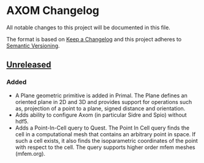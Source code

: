 # AXOM Changelog
All notable changes to this project will be documented in this file.

The format is based on [Keep a Changelog](http://keepachangelog.com/en/1.0.0/)
and this project adheres to [Semantic Versioning](http://semver.org/spec/v2.0.0.html).

## [Unreleased]
### Added
- A Plane geometric primitive is added in Primal. The Plane defines an oriented
  plane in 2D and 3D and provides support for operations such as, projection of
  a point to a plane, signed distance and orientation. 
- Adds ability to configure Axom (in particular Sidre and Spio) without hdf5. 
- Adds a Point-In-Cell query to Quest. The Point In Cell query finds the cell
  in a computational mesh that contains an arbitrary point in space.
  If such a cell exists, it also finds the isoparametric coordinates of the 
  point with respect to the cell. The query supports higher order
  mfem meshes (mfem.org).


[Unreleased]: https://lc.llnl.gov/bitbucket/projects/ATK/repos/axom/compare/commits?targetBranch=refs%2Ftags%2Fv0.2.8&sourceBranch=refs%2Fheads%2Fdevelop&targetRepoId=1066
